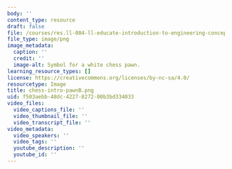 ```yaml
---
body: ''
content_type: resource
draft: false
file: /courses/res.ll-004-ll-educate-introduction-to-engineering-concepts-spring-2022/chess-intro-pawnb.png
file_type: image/png
image_metadata:
  caption: ''
  credit: ''
  image-alt: Symbol for a white chess pawn.
learning_resource_types: []
license: https://creativecommons.org/licenses/by-nc-sa/4.0/
resourcetype: Image
title: chess-intro-pawnB.png
uid: f503aebb-48dc-4227-8272-00b3bd334033
video_files:
  video_captions_file: ''
  video_thumbnail_file: ''
  video_transcript_file: ''
video_metadata:
  video_speakers: ''
  video_tags: ''
  youtube_description: ''
  youtube_id: ''
---
```

